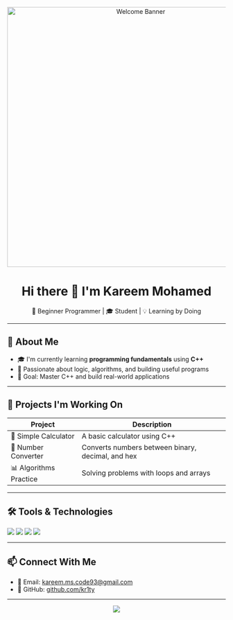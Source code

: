 <!-- Banner Image -->
<p align="center">
  <img src="welcome.jpg" alt="Welcome Banner" width="600"/>
</p>

<h1 align="center">Hi there 👋 I'm Kareem Mohamed</h1>

<p align="center">
  🚀 Beginner Programmer | 🎓 Student | 💡 Learning by Doing
</p>

---

## 🧠 About Me

- 🎓 I'm currently learning **programming fundamentals** using **C++**
- 🌱 Passionate about logic, algorithms, and building useful programs
- 🎯 Goal: Master C++ and build real-world applications

---

## 📂 Projects I'm Working On

| Project | Description |
|--------|-------------|
| 🧮 Simple Calculator | A basic calculator using C++ |
| 🔄 Number Converter | Converts numbers between binary, decimal, and hex |
| 📊 Algorithms Practice | Solving problems with loops and arrays |

---

## 🛠️ Tools & Technologies

<p>
  <img src="https://img.shields.io/badge/Editor-VS%20Code-blue?style=flat&logo=visualstudiocode" />
  <img src="https://img.shields.io/badge/Git-%23F05032.svg?style=flat&logo=git&logoColor=white" />
  <img src="https://img.shields.io/badge/GitHub-181717?style=flat&logo=github" />
  <img src="https://img.shields.io/badge/Language-C++-00599C?style=flat&logo=cplusplus&logoColor=white" />
</p>

---

## 📫 Connect With Me

- 📧 Email: kareem.ms.code93@gmail.com  
- 🐙 GitHub: [github.com/kr1ty](https://github.com/kr1ty)

---

<p align="center">
  <img src="https://img.shields.io/badge/Thanks%20for%20visiting!-black?style=for-the-badge&logo=github" />
</p>
